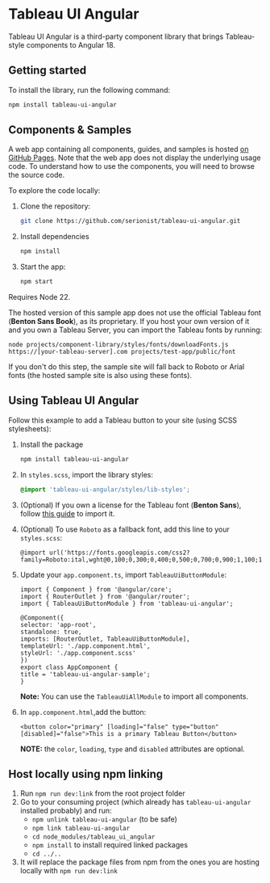 # Tableau UI Angular

Tableau UI Angular is a third-party component library that brings Tableau-style components to Angular 18.

## Getting started
To install the library, run the following command:

```bash
npm install tableau-ui-angular
```

## Components & Samples
A web app containing all components, guides, and samples is hosted [on GitHub Pages](https://serionist.github.io/tableau-ui-angular/). Note that the web app does not display the underlying usage code. To understand how to use the components, you will need to browse the source code.

To explore the code locally:

1. Clone the repository:
    ```bash
    git clone https://github.com/serionist/tableau-ui-angular.git
    ```
2. Install dependencies
    ```bash
    npm install
    ```
3. Start the app:
    ```bash
    npm start
    ```

Requires Node 22.

The hosted version of this sample app does not use the official Tableau font (**Benton Sans Book**), as its proprietary. If you host your own version of it and you own a Tableau Server, you can import the Tableau fonts by running:
```
node projects/component-library/styles/fonts/downloadFonts.js https://[your-tableau-server].com projects/test-app/public/font
```
If you don't do this step, the sample site will fall back to Roboto or Arial fonts (the hosted sample site is also using these fonts).

## Using Tableau UI Angular

Follow this example to add a Tableau button to your site (using SCSS stylesheets):

1. Install the package
    ```bash
    npm install tableau-ui-angular
    ```
2. In `styles.scss`, import the library styles:
    ```scss
    @import 'tableau-ui-angular/styles/lib-styles';
    ```
3. (Optional) If you own a license for the Tableau font (**Benton Sans**), follow [this guide](Add-Benton-Sans.md) to import it.
4. (Optional) To use `Roboto` as a fallback font, add this line to your `styles.scss`:
    ```
    @import url('https://fonts.googleapis.com/css2?family=Roboto:ital,wght@0,100;0,300;0,400;0,500;0,700;0,900;1,100;1,300;1,400;1,500;1,700;1,900&display=swap');
    ```
5. Update your `app.component.ts`, import `TableauUiButtonModule`:
    ```
    import { Component } from '@angular/core';
    import { RouterOutlet } from '@angular/router';
    import { TableauUiButtonModule } from 'tableau-ui-angular';

    @Component({
    selector: 'app-root',
    standalone: true,
    imports: [RouterOutlet, TableauUiButtonModule],
    templateUrl: './app.component.html',
    styleUrl: './app.component.scss'
    })
    export class AppComponent {
    title = 'tableau-ui-angular-sample';
    }

    ```
    **Note:** You can use the `TableauUiAllModule` to import all components.

6. In `app.component.html`,add the button:
    ```
    <button color="primary" [loading]="false" type="button" [disabled]="false">This is a primary Tableau Button</button>
    ```
    **NOTE:** the `color`, `loading`, `type` and `disabled` attributes are optional.




## Host locally using npm linking

1. Run `npm run dev:link` from the root project folder
2. Go to your consuming project (which already has `tableau-ui-angular` installed probably) and run:
    - `npm unlink tableau-ui-angular` (to be safe)
    - `npm link tableau-ui-angular`
    - `cd node_modules/tableau_ui_angular`
    - `npm install` to install required linked packages
    - `cd ../..`
3. It will replace the package files from npm from the ones you are hosting locally with `npm run dev:link`